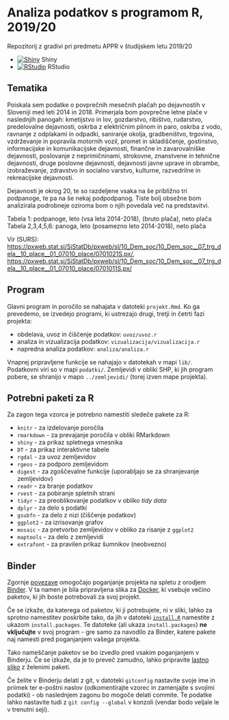 # Analiza podatkov s programom R, 2019/20

Repozitorij z gradivi pri predmetu APPR v študijskem letu 2019/20

* [![Shiny](http://mybinder.org/badge.svg)](http://mybinder.org/v2/gh/piaklemenc/APPR-2019-20/master?urlpath=shiny/APPR-2019-20/projekt.Rmd) Shiny
* [![RStudio](http://mybinder.org/badge.svg)](http://mybinder.org/v2/gh/piaklemenc/APPR-2019-20/master?urlpath=rstudio) RStudio

## Tematika

Poiskala sem podatke o povprečnih mesečnih plačah po dejavnostih v Sloveniji med leti 2014 in 2018. Primerjala bom povprečne letne plače v naslednjih panogah: 
kmetijstvo in lov, gozdarstvo, ribištvo, rudarstvo, predelovalne dejavnosti, oskrba z električnim plinom in paro, oskrba z vodo, ravnanje z odplakami in odpadki, saniranje okolja, gradbeništvo, trgovina, vzdrževanje in popravila motornih vozil, promet in skladiščenje, gostinstvo, informacijske in komunikacijske dejavnosti, finančne in zavarovalniške dejavnosti, poslovanje z neprimičninami, strokovne, znanstvene in tehnične dejavnosti, druge poslovne dejavnosti, dejavnosti javne uprave in obrambe, izobraževanje, zdravstvo in socialno varstvo, kulturne, razvedrilne in rekreacijske dejavnosti.

Dejavnosti je okrog 20, te so razdeljene vsaka na še približno tri podpanoge, te pa na še nekaj podpodpanog. Tiste bolj obsežne bom analizirala podrobneje oziroma bom o njih povedala več na predstavitvi.



Tabela 1: podpanoge, leto (vsa leta 2014-2018), (bruto plača), neto plača 
Tabela 2,3,4,5,6: panoga, leto (posamezno leto 2014-2018), neto plača

Vir (SURS): https://pxweb.stat.si/SiStatDb/pxweb/sl/10_Dem_soc/10_Dem_soc__07_trg_dela__10_place__01_07010_place/0701021S.px/,
https://pxweb.stat.si/SiStatDb/pxweb/sl/10_Dem_soc/10_Dem_soc__07_trg_dela__10_place__01_07010_place/0701011S.px/

## Program

Glavni program in poročilo se nahajata v datoteki `projekt.Rmd`.
Ko ga prevedemo, se izvedejo programi, ki ustrezajo drugi, tretji in četrti fazi projekta:

* obdelava, uvoz in čiščenje podatkov: `uvoz/uvoz.r`
* analiza in vizualizacija podatkov: `vizualizacija/vizualizacija.r`
* napredna analiza podatkov: `analiza/analiza.r`

Vnaprej pripravljene funkcije se nahajajo v datotekah v mapi `lib/`.
Podatkovni viri so v mapi `podatki/`.
Zemljevidi v obliki SHP, ki jih program pobere,
se shranijo v mapo `../zemljevidi/` (torej izven mape projekta).

## Potrebni paketi za R

Za zagon tega vzorca je potrebno namestiti sledeče pakete za R:

* `knitr` - za izdelovanje poročila
* `rmarkdown` - za prevajanje poročila v obliki RMarkdown
* `shiny` - za prikaz spletnega vmesnika
* `DT` - za prikaz interaktivne tabele
* `rgdal` - za uvoz zemljevidov
* `rgeos` - za podporo zemljevidom
* `digest` - za zgoščevalne funkcije (uporabljajo se za shranjevanje zemljevidov)
* `readr` - za branje podatkov
* `rvest` - za pobiranje spletnih strani
* `tidyr` - za preoblikovanje podatkov v obliko *tidy data*
* `dplyr` - za delo s podatki
* `gsubfn` - za delo z nizi (čiščenje podatkov)
* `ggplot2` - za izrisovanje grafov
* `mosaic` - za pretvorbo zemljevidov v obliko za risanje z `ggplot2`
* `maptools` - za delo z zemljevidi
* `extrafont` - za pravilen prikaz šumnikov (neobvezno)

## Binder

Zgornje [povezave](#analiza-podatkov-s-programom-r-201819)
omogočajo poganjanje projekta na spletu z orodjem [Binder](https://mybinder.org/).
V ta namen je bila pripravljena slika za [Docker](https://www.docker.com/),
ki vsebuje večino paketov, ki jih boste potrebovali za svoj projekt.

Če se izkaže, da katerega od paketov, ki ji potrebujete, ni v sliki,
lahko za sprotno namestitev poskrbite tako,
da jih v datoteki [`install.R`](install.R) namestite z ukazom `install.packages`.
Te datoteke (ali ukaza `install.packages`) **ne vključujte** v svoj program -
gre samo za navodilo za Binder, katere pakete naj namesti pred poganjanjem vašega projekta.

Tako nameščanje paketov se bo izvedlo pred vsakim poganjanjem v Binderju.
Če se izkaže, da je to preveč zamudno,
lahko pripravite [lastno sliko](https://github.com/jaanos/APPR-docker) z želenimi paketi.

Če želite v Binderju delati z git,
v datoteki `gitconfig` nastavite svoje ime in priimek ter e-poštni naslov
(odkomentirajte vzorec in zamenjajte s svojimi podatki) -
ob naslednjem zagonu bo mogoče delati commite.
Te podatke lahko nastavite tudi z `git config --global` v konzoli
(vendar bodo veljale le v trenutni seji).
